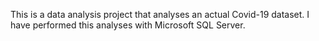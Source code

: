 This is a data analysis project that analyses an actual Covid-19 dataset.
I have performed this analyses with Microsoft SQL Server.
